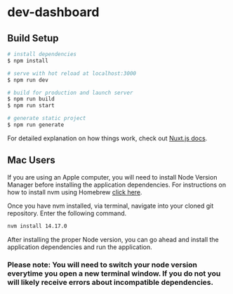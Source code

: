# dev-dashboard

## Build Setup

```bash
# install dependencies
$ npm install

# serve with hot reload at localhost:3000
$ npm run dev

# build for production and launch server
$ npm run build
$ npm run start

# generate static project
$ npm run generate
```

For detailed explanation on how things work, check out [Nuxt.js docs](https://nuxtjs.org).


## Mac Users 

If you are using an Apple computer, you will need to install Node Version Manager before installing the application dependencies. 
For instructions on how to install nvm using Homebrew [click here](https://github.com/semantics-for-personal-health/heals-dev-dashboard.git).


Once you have nvm installed, via terminal, navigate into your cloned git repository. Enter the following command.

```bash
nvm install 14.17.0
```

After installing the proper Node version, you can go ahead and install the application dependencies and run the application. 

### Please note: You will need to switch your node version everytime you open a new terminal window. If you do not you will likely receive errors about incompatible dependencies. 
